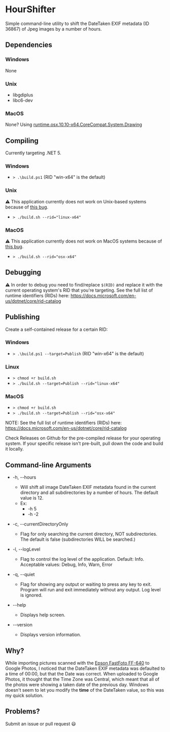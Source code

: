 # HourShifter

Simple command-line utility to shift the DateTaken EXIF metadata (ID 36867) of Jpeg images by a number of hours.

## Dependencies

### Windows

None

### Unix

* libgdiplus
* libc6-dev

### MacOS

None? Using [runtime.osx.10.10-x64.CoreCompat.System.Drawing](https://www.nuget.org/packages/runtime.osx.10.10-x64.CoreCompat.System.Drawing)

## Compiling

Currently targeting .NET 5.

### Windows

* `> .\build.ps1` (RID "win-x64" is the default)

### Unix

⚠ This application currently does not work on Unix-based systems because of [this bug](https://github.com/dotnet/runtime/issues/46411).

* `> ./build.sh --rid="linux-x64"`

### MacOS

⚠ This application currently does not work on MacOS systems because of [this bug](https://github.com/dotnet/runtime/issues/46411).

* `> ./build.sh --rid="osx-x64"`

## Debugging

⚠ In order to debug you need to find/replace `$(RID)` and replace it with the current operating system's RID that you're targeting.  See the full list of runtime identifiers (RIDs) here:  https://docs.microsoft.com/en-us/dotnet/core/rid-catalog

## Publishing

Create a self-contained release for a certain RID:

### Windows

* `> .\build.ps1 --target=Publish` (RID "win-x64" is the default)

### Linux

* `> chmod +r build.sh`
* `> ./build.sh --target=Publish --rid="linux-x64"`

### MacOS

* `> chmod +r build.sh`
* `> ./build.sh --target=Publish --rid="osx-x64"`

NOTE:  See the full list of runtime identifiers (RIDs) here:  https://docs.microsoft.com/en-us/dotnet/core/rid-catalog

Check Releases on Github for the pre-compiled release for your operating system.  If your specific release isn't pre-built, pull down the code and build it locally.

## Command-line Arguments

* -h, --hours
  * Will shift all image DateTaken EXIF metadata found in the current directory and all subdirectories by a number of hours.  The default value is 12.
  * Ex:
    * -h 5
    * -h -2

* -c, --currentDirectoryOnly
  * Flag for only searching the current directory, NOT subdirectories.  The default is false (subdirectories WILL be searched.)

* -l, --logLevel
  * Flag to control the log level of the application.  Default: Info.  Acceptable values: Debug, Info, Warn, Error

* -q, --quiet
  * Flag for showing any output or waiting to press any key to exit.  Program will run and exit immediately without any output.  Log level is ignored.
  
* --help
  * Displays help screen.

* --version
  * Displays version information.

## Why?

While importing pictures scanned with the [Epson FastFoto FF-640](https://amazon.com/dp/B01HR89FNK) to Google Photos, I noticed that the DateTaken EXIF metadata was defaulted to a time of 00:00, but that the Date was correct.  When uploaded to Google Photos, it thought that the Time Zone was Central, which meant that all of the photos were showing a taken date of the previous day.  Windows doesn't seem to let you modify the **time** of the DateTaken value, so this was my quick solution.

## Problems?

Submit an issue or pull request 😃
